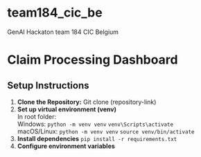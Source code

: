 # team184_cic_be
GenAI Hackaton  team 184 CIC Belgium

# Claim Processing Dashboard

## Setup Instructions

1. **Clone the Repository:**
Git clone (repository-link)
2. **Set up virtual environment (venv)**
<br>In root folder:
<br>Windows:
`python -m venv venv`
`venv\Scripts\activate`
<br>macOS/Linux:
`python -m venv venv`
`source venv/bin/activate`
4. **Install dependencies**
`pip install -r requirements.txt`
5. **Configure environment variables**



